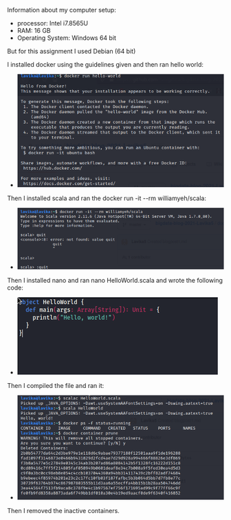 
Information about my computer setup:
- processor: Intel i7.8565U
- RAM: 16 GB
- Operating System: Windows 64 bit

But for this assignment I used Debian (64 bit)

I installed docker using the guidelines given and then ran hello world:
- ![docker_image](docker_image.png)

Then I installed scala and ran the docker run -it --rm williamyeh/scala:
- ![scala1_image](scala1.png)

Then I installed nano and ran nano HelloWorld.scala and wrote the following code:
- ![HelloWorld_image](HelloWorld.png)

Then I compiled the file and ran it:
- ![scala2_image](scala2.png)

Then I removed the inactive containers.
